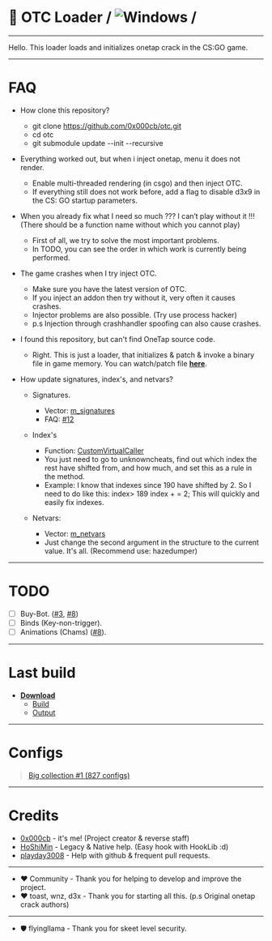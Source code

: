 # 🔮 OTC Loader  / ![Windows](https://github.com/0x000cb/otc/workflows/Windows/badge.svg?branch=master&event=push) /

----------------------------------------------------

Hello. This loader loads and initializes onetap crack in the CS:GO game.

-----------------------------------------------------

# FAQ
  * How clone this repository?
     * git clone https://github.com/0x000cb/otc.git 
     * cd otc
     * git submodule update --init --recursive

  * Everything worked out, but when i inject onetap, menu it does not render.
     * Enable multi-threaded rendering (in csgo) and then inject OTC. 
     * If everything still does not work before, add a flag to disable d3x9 in the CS: GO startup parameters.
  
  * When you already fix what I need so much ??? I can’t play without it !!! (There should be a function name without which you cannot play)
     * First of all, we try to solve the most important problems. 
     * In TODO, you can see the order in which work is currently being performed.

  * The game crashes when I try inject OTC.
     * Make sure you have the latest version of OTC. 
     * If you inject an addon then try without it, very often it causes crashes.
     * Injector problems are also possible. (Try use process hacker)
     * p.s Injection through crashhandler spoofing can also cause crashes.

  * I found this repository, but can't find OneTap source code.
    * Right. This is just a loader, that initializes & patch & invoke a binary file in game memory. You can watch/patch file [**here**](https://github.com/0x000cb/otc/blob/master/OTC/cpp/segment/Segment.cpp).

  * How update signatures, index's, and netvars?

    * Signatures.
       * Vector: [m_signatures](https://github.com/0x000cb/otc/blob/master/OTC/headers/frameworks/SegmentFramework.h#L78) 
       * FAQ: [#12](https://github.com/0x000cb/otc/issues/12) 

    * Index's
       * Function: [CustomVirtualCaller](https://github.com/0x000cb/otc/blob/master/OTC/cpp/frameworks/SegmentFramework.cpp#L86)
       * You just need to go to unknowncheats, find out which index the rest have shifted from, and how much, and set this as a rule in the method.
       * Example:
           I know that indexes since 190 have shifted by 2.
           So I need to do like this: index> 189 index + = 2;
           This will quickly and easily fix indexes.

     * Netvars:
        * Vector: [m_netvars](https://github.com/0x000cb/otc/blob/master/OTC/headers/frameworks/SegmentFramework.h#L72)
        * Just change the second argument in the structure to the current value. It's all. (Recommend use: hazedumper)
-----------------------------------------------------

 # TODO

  - [ ] Buy-Bot. ([#3](https://github.com/0x000cb/otc/issues/3), [#8](https://github.com/0x000cb/otc/issues/8))
  - [ ] Binds (Key-non-trigger).
  - [ ] Animations (Chams) ([#8](https://github.com/0x000cb/otc/issues/8)).
  
-----------------------------------------------------

# Last build

   * [**Download**](https://github.com/0x000cb/otc/releases/tag/master)
     * [Build](https://github.com/0x000cb/otc/releases/download/master/OTC.zip)
     * [Output](https://github.com/0x000cb/otc/releases/download/master/Output.zip)
     
------------------------------------------------------

# Configs
  > [Big collection #1 (827 configs)](https://yadi.sk/d/KZNcRdMSheLTfw)

------------------------------------------------------

# Credits

  * [0x000cb](https://github.com/0x000cb) - it's me! (Project creator & reverse staff)
  * [HoShiMin](https://github.com/HoShiMin) - Legacy & Native help. (Easy hook with HookLib :d)
  * [playday3008](https://github.com/playday3008) - Help with github & frequent pull requests.

  ------

  *  ♥ Community - Thank you for helping to develop and improve the project.
  *  ♥ toast, wnz, d3x - Thank you for starting all this. (p.s Original onetap crack authors)

  ------

  *  🛡️ flyingllama - Thank you for skeet level security.
